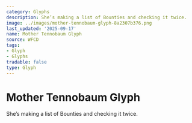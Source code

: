 ```yaml
---
category: Glyphs
description: She’s making a list of Bounties and checking it twice.
image: ../images/mother-tennobaum-glyph-8a2307b376.png
last_updated: '2025-09-17'
name: Mother Tennobaum Glyph
source: WFCD
tags:
- Glyph
- Glyphs
tradable: false
type: Glyph
---
```


# Mother Tennobaum Glyph

She’s making a list of Bounties and checking it twice.

